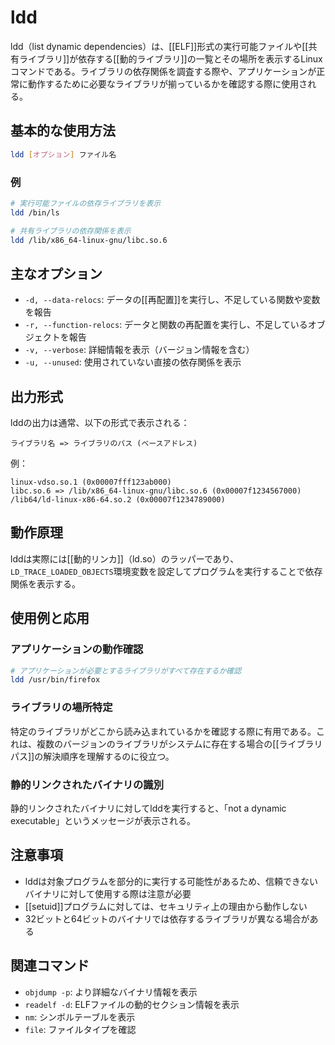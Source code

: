 # ldd

ldd（list dynamic dependencies）は、[[ELF]]形式の実行可能ファイルや[[共有ライブラリ]]が依存する[[動的ライブラリ]]の一覧とその場所を表示するLinuxコマンドである。ライブラリの依存関係を調査する際や、アプリケーションが正常に動作するために必要なライブラリが揃っているかを確認する際に使用される。

## 基本的な使用方法

```bash
ldd [オプション] ファイル名
```

### 例

```bash
# 実行可能ファイルの依存ライブラリを表示
ldd /bin/ls

# 共有ライブラリの依存関係を表示
ldd /lib/x86_64-linux-gnu/libc.so.6
```

## 主なオプション

- `-d, --data-relocs`: データの[[再配置]]を実行し、不足している関数や変数を報告
- `-r, --function-relocs`: データと関数の再配置を実行し、不足しているオブジェクトを報告
- `-v, --verbose`: 詳細情報を表示（バージョン情報を含む）
- `-u, --unused`: 使用されていない直接の依存関係を表示

## 出力形式

lddの出力は通常、以下の形式で表示される：

```
ライブラリ名 => ライブラリのパス (ベースアドレス)
```

例：
```
linux-vdso.so.1 (0x00007fff123ab000)
libc.so.6 => /lib/x86_64-linux-gnu/libc.so.6 (0x00007f1234567000)
/lib64/ld-linux-x86-64.so.2 (0x00007f1234789000)
```

## 動作原理

lddは実際には[[動的リンカ]]（ld.so）のラッパーであり、`LD_TRACE_LOADED_OBJECTS`環境変数を設定してプログラムを実行することで依存関係を表示する。

## 使用例と応用

### アプリケーションの動作確認

```bash
# アプリケーションが必要とするライブラリがすべて存在するか確認
ldd /usr/bin/firefox
```

### ライブラリの場所特定

特定のライブラリがどこから読み込まれているかを確認する際に有用である。これは、複数のバージョンのライブラリがシステムに存在する場合の[[ライブラリパス]]の解決順序を理解するのに役立つ。

### 静的リンクされたバイナリの識別

静的リンクされたバイナリに対してlddを実行すると、「not a dynamic executable」というメッセージが表示される。

## 注意事項

- lddは対象プログラムを部分的に実行する可能性があるため、信頼できないバイナリに対して使用する際は注意が必要
- [[setuid]]プログラムに対しては、セキュリティ上の理由から動作しない
- 32ビットと64ビットのバイナリでは依存するライブラリが異なる場合がある

## 関連コマンド

- `objdump -p`: より詳細なバイナリ情報を表示
- `readelf -d`: ELFファイルの動的セクション情報を表示
- `nm`: シンボルテーブルを表示
- `file`: ファイルタイプを確認